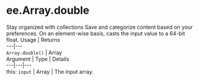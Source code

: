  
#  ee.Array.double
Stay organized with collections  Save and categorize content based on your preferences. 
On an element-wise basis, casts the input value to a 64-bit float. Usage | Returns  
---|---  
`Array.double()` | Array  
Argument | Type | Details  
---|---|---  
this: `input` | Array | The input array.  
